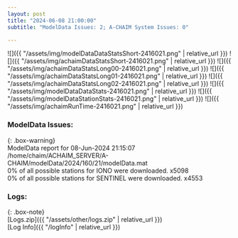 ```yaml
---
layout: post
title: "2024-06-08 21:00:00"
subtitle: "ModelData Issues: 2; A-CHAIM System Issues: 0"

---
```


![]({{ "/assets/img/modelDataDataStatsShort-2416021.png" | relative_url }})
![]({{ "/assets/img/achaimDataStatsShort-2416021.png" | relative_url }})
![]({{ "/assets/img/achaimDataStatsLong00-2416021.png" | relative_url }})
![]({{ "/assets/img/achaimDataStatsLong01-2416021.png" | relative_url }})
![]({{ "/assets/img/achaimDataStatsLong02-2416021.png" | relative_url }})
![]({{ "/assets/img/modelDataDataStats-2416021.png" | relative_url }})
![]({{ "/assets/img/modelDataStationStats-2416021.png" | relative_url }})
![]({{ "/assets/img/achaimRunTime-2416021.png" | relative_url }})


### ModelData Issues:  
  
{: .box-warning}  
 ModelData report for 08-Jun-2024 21:15:07   
 /home/chaim/ACHAIM_SERVER/A-CHAIM/modelData/2024/160/21/modelData.mat   
 0% of all possible stations for IONO were downloaded. x5098   
 0% of all possible stations for SENTINEL were downloaded. x4553   
  


### Logs:  
  
{: .box-note}  
[Logs.zip]({{ "/assets/other/logs.zip" | relative_url }})  
[Log Info]({{ "/logInfo" | relative_url }})  
